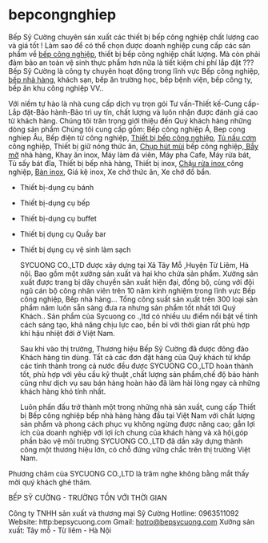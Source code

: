 # bepcongnghiep
Bếp Sỹ Cường chuyên sản xuất các thiết bị bếp công nghiệp chất lượng cao và giá tốt !
Làm sao để có thể chọn được doanh nghiệp cung cấp các sản phẩm về [bếp công nghiệp](http://www.bepsycuong.com/san-pham.html), thiết bị bếp công nghiệp chất lượng. Mà còn phải đảm bảo an toàn vệ sinh thực phẩm hơn nữa là tiết kiệm chi phí lắp đặt ???
   Bếp Sỹ Cường  là công ty chuyên hoạt động trong lĩnh vực Bếp công nghiệp, [bếp nhà hàng](http://www.bepsycuong.com/san-pham/12-Thi%E1%BA%BFt-b%E1%BB%8B-B%E1%BA%BFp-nh%C3%A0-h%C3%A0ng.html), khách sạn, bếp ăn trường học, bếp bệnh viện, bếp công ty, bếp ăn khu công nghiệp VV..

   Với niềm tự hào là nhà cung cấp dịch vụ trọn gói Tư vấn-Thiết kế-Cung cấp-Lắp đặt-Bảo hành-Bảo trì uy tín, chất lượng và luôn nhận được đánh giá cao từ khách hàng. 
  Chúng tôi trân trọng giới thiệu đến Quý khách hàng những dòng sản phẩm Chúng tôi cung cấp gồm:
Bếp công nghiệp Á, Bep cong nghiep Âu, Bếp điện từ công nghiệp, [Thiết bị bếp công nghiệp](http://www.bepsycuong.com/san-pham/6-Thi%E1%BA%BFt-b%E1%BB%8B-B%E1%BA%BFp-c%C3%B4ng-nghi%E1%BB%87p.html), [Tủ nấu cơm](http://www.bepsycuong.com/san-pham/7-T%E1%BB%A7-n%E1%BA%A5u-c%C6%A1m-c%C3%B4ng-nghi%E1%BB%87p.html) công nghiệp, Thiết bị giữ nóng thức ăn, [Chụp hút mùi](http://www.bepsycuong.com/san-pham/10-Ch%E1%BB%A5p-h%C3%BAt-m%C3%B9i-b%E1%BA%BFp-c%C3%B4ng-nghi%E1%BB%87p.html) bếp công nghiệp,[ Bẫy mỡ](http://www.bepsycuong.com/san-pham/11-B%E1%BA%ABy-m%E1%BB%A1-b%E1%BA%BFp-c%C3%B4ng-nghi%E1%BB%87p.html) nhà hàng, Khay ăn inox, Máy làm đá viên, Máy pha Cafe, Máy rửa bát, Tủ sấy bát đĩa, Thiết bị bếp nhà hàng, Thiết bị inox, [Chậu rửa inox ](http://www.bepsycuong.com/san-pham/21-B%C3%A0n-ch%E1%BA%ADu-r%E1%BB%ADa-Inox.html)công nghiệp, [Bàn inox](http://www.bepsycuong.com/san-pham/22-B%C3%A0n-Inox.html), Giá kệ inox, Xe chở thức ăn, Xe chở đồ bẩn.
 
- Thiết bị-dụng cụ bánh
- Thiết bị-dụng cụ bếp
- Thiết bị-dụng cụ buffet
- Thiết bị dụng cụ Quầy bar
- Thiết bị dụng cụ vệ sinh làm sạch 
 

   SYCUONG CO.,LTD được xây dựng tại Xã Tây Mỗ ,Huyện Từ Liêm, Hà nội. Bao gồm một xưởng sản xuất và hai kho chứa sản phẩm.  Xưởng sản xuất được trang bị dây chuyền sản xuất hiện đại, đồng bộ, cùng với đội ngũ cán bộ công nhân viên trên 10 năm kinh nghiệm trong lĩnh vực Bếp công nghiệp, Bếp nhà hàng…  Tổng công suất sản xuất trên 300 loại sản phẩm năm luôn sẵn sàng đưa ra nhưng sản phẩm tốt nhất tới Quý Khách..  Sản phẩm của Sycuong co .,ltd có nhiều ưu điểm nổi bật về tính cách sáng tạo, khả năng chịu lực cao, bền bỉ với thời gian rất phù hợp khí hậu nhiệt đới ở Việt Nam.


   Sau khi vào thị trường, Thương hiệu Bếp Sỹ Cường đã được đông đảo Khách hàng tin dùng. Tất cả các đơn đặt hàng của Quý khách từ khắp các tỉnh thành trong cả nước đều được SYCUONG CO.,LTD hoàn thành tốt, phù hợp với yêu cầu kỹ thuật ,chất lượng sản phẩm,chế độ bảo hành cũng như dịch vụ sau bán hàng hoàn hảo đã làm hài lòng ngay cả những khách hàng khó tính nhất.


   Luôn phấn đấu trở thành một trong những nhà sản xuất, cung cấp Thiết bị Bếp công nghiệp bếp nhà hàng hàng đầu tại Việt Nam với chất lượng sản phẩm và phong cách phục vụ không ngừng được nâng cao; gắn lợi ích của doanh nghiệp với lợi ích chung của khách hàng và xã hội,góp phần bảo vệ môi trường SYCUONG CO.,LTD đã dần xây dựng thành công một thương hiệu lớn, có chỗ đứng vững chắc trên thị trường Việt Nam.


Phương châm của SYCUONG CO.,LTD là trăm nghe không bằng mắt thấy 
mời quý khách ghé thăm.

BẾP SỸ CƯỜNG - TRƯỜNG TỒN VỚI THỜI GIAN
 
Công ty TNHH sản xuất và thương mại Sỹ Cường 
Hotline: 0963511092
Website: http:bepsycuong.com
Gmail: hotro@bepsycuong.com
Xưởng sản xuất: Tây mỗ - Từ liêm - Hà Nội
